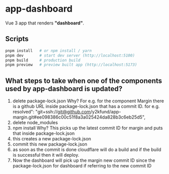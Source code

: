 # app-dashboard

Vue 3 app that renders **"dashboard"**.

## Scripts
```bash
pnpm install   # or npm install / yarn
pnpm dev       # start dev server (http://localhost:5100)
pnpm build     # production build
pnpm preview   # preview built app (http://localhost:5173)
```
## What steps to take when one of the components used by app-dashboard is updated?
1. delete package-lock.json Why? For e.g. for the component Margin there is a github URL inside package-lock.json that has a commit ID.
   for e.g. resolved": "git+ssh://git@github.com/y2kfund/app-margin.git#ee098386c00c51f8a3a025424da828b3c6eb25d5",
3. delete node_modules
4. npm install Why? This picks up the latest commit ID for margin and puts that inside package-lock.json
5. this creates a new package-lock.json
6. commit this new package-lock.json
7. as soon as the commit is done cloudflare will do a build and if the build is successful then it will deploy.
8. Now the dashboard will pick up the margin new commit ID since the package-lock.json for dashboard if referring to the new commit ID

